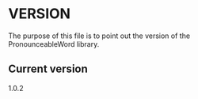 # VERSION

The purpose of this file is to point out the version of the PronounceableWord
library.

## Current version

1.0.2
